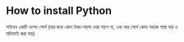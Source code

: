 # How to install Python 

পাইথন একটি ওপেন সোর্স (যার জন্য কোন টাকা-পয়সা দেয়া লাগে না, এবং যার সোর্স কোড সহজে পায়া যায় ও মডিফাই করা যায়)  
